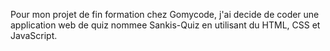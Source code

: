 Pour mon projet de fin formation chez Gomycode, j'ai decide de coder une application web de quiz nommee Sankis-Quiz en utilisant du HTML, CSS et JavaScript.
